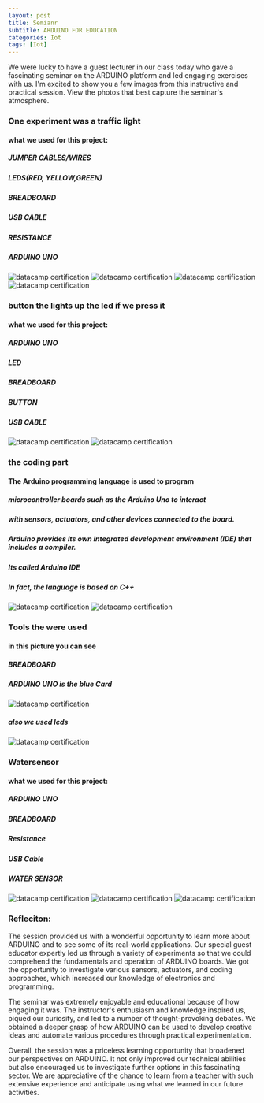 ```yaml
---
layout: post
title: Semianr
subtitle: ARDUINO FOR EDUCATION 
categories: Iot
tags: [Iot]
---
```


We were lucky to have a guest lecturer in our class today who gave a fascinating seminar on the ARDUINO platform and led engaging exercises with us. I'm excited to show you a few images from this instructive and practical session. View the photos that best capture the seminar's atmosphere.

### One experiment was a traffic light 
#### what we used for this project:
##### JUMPER CABLES/WIRES
##### LEDS(RED, YELLOW,GREEN)
##### BREADBOARD
##### USB CABLE 
##### RESISTANCE
##### ARDUINO UNO 

![datacamp certification](/assets/images/banners/seminar/TRAFFICLIGHTS2.jpg)
![datacamp certification](/assets/images/banners/seminar/iot2.jpg)
![datacamp certification](/assets/images/banners/seminar/iot_3.jpg)
![datacamp certification](/assets/images/banners/seminar/led.jpg)


### button the lights up the led if we press it 

#### what we used for this project:
##### ARDUINO UNO
##### LED
##### BREADBOARD
##### BUTTON
##### USB CABLE 

![datacamp certification](/assets/images/banners/seminar/button.jpg)
![datacamp certification](/assets/images/banners/seminar/TRAFFICLIGHTS.jpg)

### the coding part
#### The Arduino programming language is used to program
##### microcontroller boards such as the Arduino Uno to interact
##### with sensors, actuators, and other devices connected to the board.
#####  Arduino provides its own integrated development environment (IDE) that includes a compiler.
#####  Its called Arduino IDE 
##### In fact, the language is based on C++
![datacamp certification](/assets/images/banners/seminar/cods.jpg)
![datacamp certification](/assets/images/banners/seminar/compliar.jpg)


### Tools the were used 
#### in this picture  you can see 
##### BREADBOARD
##### ARDUINO UNO  is the blue Card
![datacamp certification](/assets/images/banners/seminar/tools.jpg)
##### also we used leds 
![datacamp certification](/assets/images/banners/seminar/led.jpg)

### Watersensor 

#### what we used for this project:
##### ARDUINO UNO
##### BREADBOARD
##### Resistance
##### USB Cable
##### WATER SENSOR

![datacamp certification](/assets/images/banners/seminar/watersensor.jpg)
![datacamp certification](/assets/images/banners/seminar/watersensor1.jpg)
![datacamp certification](/assets/images/banners/seminar/watersensor2.jpg)



### Refleciton:
The session provided us with a wonderful opportunity to learn more about ARDUINO and to see some of its real-world applications. Our special guest educator expertly led us through a variety of experiments so that we could comprehend the fundamentals and operation of ARDUINO boards. We got the opportunity to investigate various sensors, actuators, and coding approaches, which increased our knowledge of electronics and programming.


The seminar was extremely enjoyable and educational because of how engaging it was. The instructor's enthusiasm and knowledge inspired us, piqued our curiosity, and led to a number of thought-provoking debates. We obtained a deeper grasp of how ARDUINO can be used to develop creative ideas and automate various procedures through practical experimentation.

Overall, the session was a priceless learning opportunity that broadened our perspectives on ARDUINO. It not only improved our technical abilities but also encouraged us to investigate further options in this fascinating sector. We are appreciative of the chance to learn from a teacher with such extensive experience and anticipate using what we learned in our future activities.


